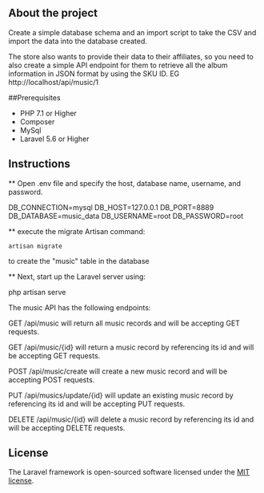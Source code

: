 
## About the project
Create a simple database schema and an import script to take the CSV and import the data into the database created.

The store also wants to provide their data to their affiliates, so you need to also create a simple API endpoint for them to retrieve all the album information in JSON format by using the SKU ID. EG http://localhost/api/music/1

##Prerequisites
 - PHP 7.1 or Higher
 - Composer
 - MySql
 - Laravel 5.6 or Higher

## Instructions

** Open .env file and specify the host, database name, username, and password.

DB_CONNECTION=mysql
DB_HOST=127.0.0.1
DB_PORT=8889
DB_DATABASE=music_data
DB_USERNAME=root
DB_PASSWORD=root

** execute the migrate Artisan command: 

    artisan migrate 
    
to create the "music" table in the database

** Next, start up the Laravel server using:

  php artisan serve


The music API has the following endpoints:

GET /api/music will return all music records and will be accepting GET requests.

GET /api/music/{id} will return a music record by referencing its id and will be accepting GET requests.

POST /api/music/create will create a new music record and will be accepting POST requests.

PUT /api/musics/update/{id} will update an existing music record by referencing its id and will be accepting PUT requests.

DELETE /api/music/{id} will delete a music record by referencing its id and will be accepting DELETE requests.



## License

The Laravel framework is open-sourced software licensed under the [MIT license](https://opensource.org/licenses/MIT).
